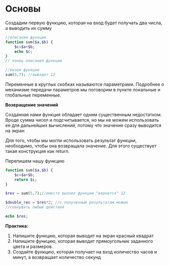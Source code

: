 # Основы

Создадим первую функцию, которая на вход будет получать два числа, а выводить их сумму

```php
//описание функции
function sum($a,$b) {
	$c=$a+$b;
	echo $c;
}
// конец описания функции

//вызов функции
sum(5,7); //выведет 12
```

Переменные в круглых скобках называются параметрами. Подробнее о механизме передачи параметров мы поговорим в пункте локальные и глобальные переменные.

**Возвращение значений**

Созданная нами функция обладает одним существенным недостатком. Вроде сумма чисел и подсчитывается, но мы не можем использовать ее для дальнейших вычислений, потому что значение сразу выводится на экран

Для того, чтобы мы могли использовать результат функции, необходимо, чтобы она возвращала значение. Для этого существует такая конструкция как return.

Перепишем нашу функцию

```php
function sum($a,$b) {
	$c=$a+$b;
	return $c;
}

$res = sum(5,7);//вместо вызова функции "вернется" 12

$double_res = $res*2; //с полученным результатом можем
//совершать любые действия

echo $res;
```

**Практика:**
1. Напишите функцию, которая выводит на экран красный квадрат
2. Напишите функцию, которая выводит прямоугольник заданного цвета и размеров.
3. Создайте функцию, которая получает на вход количество часов и минут, а возвращает количество секунд


